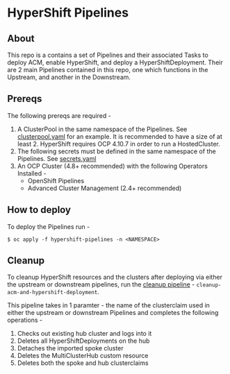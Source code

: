 # HyperShift Pipelines

## About

This repo is a contains a set of Pipelines and their associated Tasks to deploy ACM, enable HyperShift, and deploy a HyperShiftDeployment.
Their are 2 main Pipelines contained in this repo, one which functions in the Upstream, and another in the Downstream.

## Prereqs

The following prereqs are required - 

1. A ClusterPool in the same namespace of the Pipelines. See [clusterpool.yaml](../hypershift-pipelines-prereqs/clusterpool.yaml) for an example. It is recommended to have a size of at least 2. HyperShift requires OCP 4.10.7 in order to run a HostedCluster.
2. The following secrets must be defined in the same namespace of the Pipelines. See [secrets.yaml](../hypershift-pipelines-prereqs/secrets.yaml)
3. An OCP Cluster (4.8+ recommended) with the following Operators Installed - 
    * OpenShift Pipelines
    * Advanced Cluster Management (2.4+ recommended)


## How to deploy

To deploy the Pipelines run - 

```
$ oc apply -f hypershift-pipelines -n <NAMESPACE>
```

## Cleanup

To cleanup HyperShift resources and the clusters after deploying via either the upstream or downstream pipelines, run the [cleanup pipeline](pipeline_cleanup.yaml) - `cleanup-acm-and-hypershift-deployment`.

This pipeline takes in 1 paramter - the name of the clusterclaim used in either the upstream or downstream Pipelines and completes the following operations - 

1. Checks out existing hub cluster and logs into it
2. Deletes all HyperShiftDeployments on the hub
3. Detaches the imported spoke cluster
4. Deletes the MultiClusterHub custom resource
5. Deletes both the spoke and hub clusterclaims
